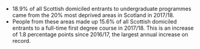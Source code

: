 * 18.9% of all Scottish domiciled entrants to undergraduate programmes came from the 20% most deprived areas in Scotland in 2017/18.
* People from these areas made up 15.6% of all Scottish domiciled entrants to a full-time first degree course in 2017/18. This is an increase of 1.8 percentage points since 2016/17, the largest annual increase on record. 
